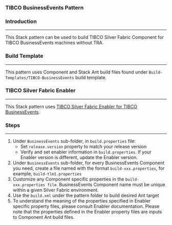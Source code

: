 ### TIBCO BusinessEvents Pattern

### Introduction
--------------------------------------
This Stack pattern can be used to build TIBCO Silver Fabric Component for TIBCO BusinessEvents machines without TRA.

### Build Template
--------------------------

This pattern uses Component and Stack Ant build files found under  `Build-Templates/TIBCO-BusinessEvents` build template. 

### TIBCO Silver Fabric Enabler
------------------------------------------

This Stack pattern uses [TIBCO Silver Fabric Enabler for TIBCO BusinessEvents].

### Steps
--------------------------------------
1. Under `BusinessEvents`  sub-folder, in  `build.properties` file:
	* Set `release.version` property to match your release version
	* Verify and set enabler information in `build.properties`. If your Enabler version is different, update the Enabler version.
2. Under `BusinessEvents`  sub-folder, for every BusinessEvents Component you need, create a file named with the format `build-xxx.properties`, for example, `build-tlm1.properties`
3. Customize any Component specific properties in the `build-xxx.properties file`. BusinessEvents Component name  must be unique within a given Silver Fabric environment.
4. Use the `build.xml` under the pattern folder to build desired Ant target
5. To understand the meaning of the properties specified in Enabler specific property files, please consult Enabler documentation. 
Please note that the properties defined in the Enabler property files are inputs to Component Ant build files.

[TIBCO Silver Fabric Enabler for TIBCO BusinessEvents]:<https://docs.tibco.com/pub/sfbe/3.1.0/doc/pdf/TIB_sfbe_3.1_users_guide.pdf>
[TIBCO Silver Fabric Enabler for BusinessEvents Enterprise Edition]: <https://docs.tibco.com/products/tibco-silver-fabric-enabler-for-activespaces-enterprise-edition-1-0-1>
[TIBCO Silver Fabric Developer's Guide]:<https://docs.tibco.com/pub/silver_fabric/5.7.1/doc/pdf/TIB_silver_fabric_5.7.1_developers_guide.pdf>
